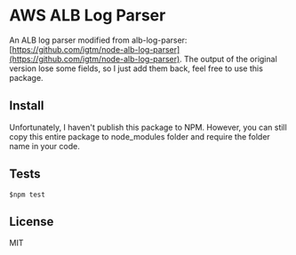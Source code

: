 # AWS ALB Log Parser

An ALB log parser modified from alb-log-parser: [https://github.com/igtm/node-alb-log-parser](https://github.com/igtm/node-alb-log-parser). The output of the original version lose some fields, so I just add them back, feel free to use this package.

## Install

Unfortunately, I haven't publish this package to NPM. However, you can still copy this entire package to node_modules folder and require the folder name in your code.

## Tests

```
$npm test
```

## License

MIT